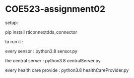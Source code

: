 # COE523-assignment02

setup:

pip install rticonnextdds_connector


to run it :

every sensor : 
python3.8 sensor.py  <patient id>

the central server :
python3.8 centralServer.py

every health care provide :
python3.8 healthCareProvider.py  <patient id>
